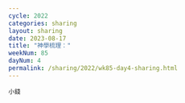 ```yaml
---
cycle: 2022
categories: sharing
layout: sharing
date: 2023-08-17
title: "神學梳理："
weekNum: 85
dayNum: 4
permalink: /sharing/2022/wk85-day4-sharing.html
---
```


[](https://eccseattle.github.io/media/sharing/2022/wk085/2023-08-17-bin.m4a)

`小錢`
